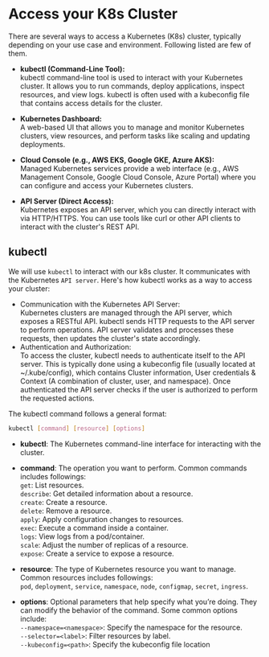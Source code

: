 # Access your K8s Cluster

There are several ways to access a Kubernetes (K8s) cluster, typically depending on your use case and environment. Following listed are few of them.

- **kubectl (Command-Line Tool):**   
kubectl command-line tool is used to interact with your Kubernetes cluster. It allows you to run commands, deploy applications, inspect resources, and view logs.
kubectl is often used with a kubeconfig file that contains access details for the cluster.


- **Kubernetes Dashboard:**   
A web-based UI that allows you to manage and monitor Kubernetes clusters, view resources, and perform tasks like scaling and updating deployments.


- **Cloud Console (e.g., AWS EKS, Google GKE, Azure AKS):**   
Managed Kubernetes services provide a web interface (e.g., AWS Management Console, Google Cloud Console, Azure Portal) where you can configure and access your Kubernetes clusters.

- **API Server (Direct Access):**   
Kubernetes exposes an API server, which you can directly interact with via HTTP/HTTPS. You can use tools like curl or other API clients to interact with the cluster's REST API.


## kubectl 
We will use `kubectl` to interact with our k8s cluster. It communicates with the Kubernetes `API server`. Here's how kubectl works as a way to access your cluster:
- Communication with the Kubernetes API Server:     
  Kubernetes clusters are managed through the API server, which exposes a RESTful API. kubectl sends HTTP requests to the API server to perform operations. API server validates and processes these requests, then updates the cluster's state accordingly.
- Authentication and Authorization:     
  To access the cluster, kubectl needs to authenticate itself to the API server. This is typically done using a kubeconfig file (usually located at ~/.kube/config), which contains Cluster information, User credentials & Context (A combination of cluster, user, and namespace). Once authenticated the API server checks if the user is authorized to perform the requested actions.

The kubectl command follows a general format:
```bash
kubectl [command] [resource] [options]
```

- **kubectl**: The Kubernetes command-line interface for interacting with the cluster.

- **command**: The operation you want to perform. Common commands includes followings:   
`get`: List resources.   
`describe`: Get detailed information about a resource.    
`create`: Create a resource.    
`delete`: Remove a resource.    
`apply`: Apply configuration changes to resources.   
`exec`: Execute a command inside a container.   
`logs`: View logs from a pod/container.   
`scale`: Adjust the number of replicas of a resource.   
`expose`: Create a service to expose a resource. 

- **resource**: The type of Kubernetes resource you want to manage. Common resources includes followings:   
  `pod`, `deployment`, `service`, `namespace`, `node`, `configmap`, `secret`, `ingress`.
  
- **options**: Optional parameters that help specify what you’re doing. They can modify the behavior of the command. Some common options include:   
`--namespace=<namespace>`: Specify the namespace for the resource.   
`--selector=<label>`: Filter resources by label.   
`--kubeconfig=<path>`: Specify the kubeconfig file location


   
